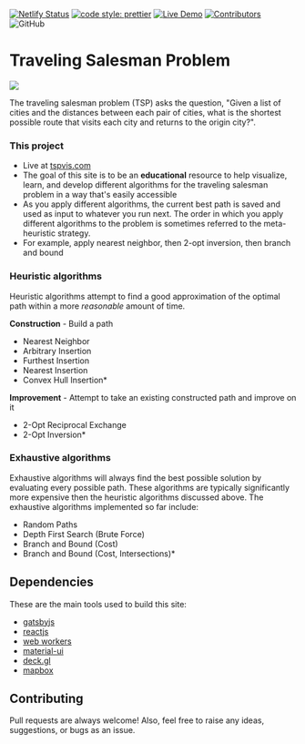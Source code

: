 [![Netlify Status](https://api.netlify.com/api/v1/badges/e21365cc-96a9-4649-9ad2-a35bb42d4a9f/deploy-status)](https://app.netlify.com/sites/tspvis/deploys)
[![code style: prettier](https://img.shields.io/badge/code_style-prettier-ff69b4.svg)](https://github.com/prettier/prettier)
[![Live Demo](https://img.shields.io/badge/demo-online-green.svg)](https://tspvis.com)
[![Contributors](https://img.shields.io/github/contributors/jhackshaw/tspvis)](https://github.com/jhackshaw/tspvis/graphs/contributors)
![GitHub](https://img.shields.io/github/license/jhackshaw/tspvis)

# Traveling Salesman Problem

![](https://media.giphy.com/media/LPkQ56C9z0iSv9Hs9D/giphy.gif)

The traveling salesman problem (TSP) asks the question, "Given a list of cities and the distances between each pair of cities, what is the shortest possible route that visits each city and returns to the origin city?".

### This project

- Live at [tspvis.com](https://tspvis.com)
- The goal of this site is to be an **educational** resource to help visualize, learn, and develop different algorithms for the traveling salesman problem in a way that's easily accessible
- As you apply different algorithms, the current best path is saved and used as input to whatever you run next. The order in which you apply different algorithms to the problem is sometimes referred to the meta-heuristic strategy.
- For example, apply nearest neighbor, then 2-opt inversion, then branch and bound

### Heuristic algorithms

Heuristic algorithms attempt to find a good approximation of the optimal path within a more _reasonable_ amount of time.

**Construction** - Build a path

- Nearest Neighbor
- Arbitrary Insertion
- Furthest Insertion
- Nearest Insertion
- Convex Hull Insertion\*

**Improvement** - Attempt to take an existing constructed path and improve on it

- 2-Opt Reciprocal Exchange
- 2-Opt Inversion*

### Exhaustive algorithms

Exhaustive algorithms will always find the best possible solution by evaluating every possible path. These algorithms are typically significantly more expensive then the heuristic algorithms discussed above. The exhaustive algorithms implemented so far include:

- Random Paths
- Depth First Search (Brute Force)
- Branch and Bound (Cost)
- Branch and Bound (Cost, Intersections)*

## Dependencies

These are the main tools used to build this site:

- [gatsbyjs](https://www.gatsbyjs.org)
- [reactjs](https://reactjs.org)
- [web workers](https://developer.mozilla.org/en-US/docs/Web/API/Web_Workers_API)
- [material-ui](https://material-ui.com/)
- [deck.gl](https://deck.gl/#/)
- [mapbox](https://www.mapbox.com/)

## Contributing

Pull requests are always welcome! Also, feel free to raise any ideas, suggestions, or bugs as an issue.
